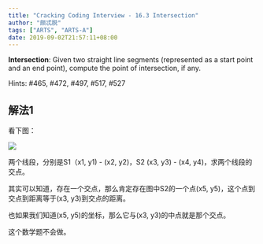 ```yaml
---
title: "Cracking Coding Interview - 16.3 Intersection"
author: "颇忒脱"
tags: ["ARTS", "ARTS-A"]
date: 2019-09-02T21:57:11+08:00
---
```


<!--more-->

**Intersection**: Given two straight line segments (represented as a start point and an end point), compute the point of intersection, if any.

Hints: #465, #472, #497, #517, #527

## 解法1

看下图：

![](pic.png)

两个线段，分别是S1（x1, y1) - (x2, y2)，S2 (x3, y3) - (x4, y4)，求两个线段的交点。

其实可以知道，存在一个交点，那么肯定存在图中S2的一个点(x5, y5)，这个点到交点到距离等于(x3, y3)到交点的距离。

也如果我们知道(x5, y5)的坐标，那么它与(x3, y3)的中点就是那个交点。

这个数学题不会做。